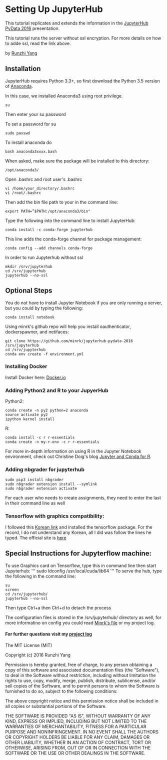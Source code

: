 # Setting Up JupyterHub
This tutorial replicates and extends the information in the [JupyterHub PyData 2016](https://github.com/minrk/jupyterhub-pydata-2016/blob/master/JupyterHub.pdf) presentation.

This tutorial runs the server without ssl encryption. For more details on how to adde ssl, read the link above.

by [Runzhi Yang](https://github.com/RunZGit)

## Installation
JupyterHub requires Python 3.3+, so first download the Python 3.5 version of [Anaconda](https://www.continuum.io/downloads).

In this case, we installed Anaconda3 using root privilege.
```
su
```
Then enter your su password

To set a password for su
```
sudo passwd
```
To install anaconda do
```
bash anaconda3xxxx.bash
```
When asked, make sure the package will be installed to this directory:
```
/opt/anaconda3/
```
Open .bashrc and root user's .bashrc 
```{r, engine='bash', count_lines}
vi /home/your_directory/.bashrc
vi /root/.bashrc
```
Then add the bin file path to your in the command line:
```
export PATH=”$PATH:/opt/anaconda3/bin"
```
Type the following into the command line to install JupyterHub:
```
conda install -c conda-forge jupyterhub
```
This line adds the conda-forge channel for package management:
```
conda config --add channels conda-forge
```
In order to run Jupyterhub without ssl
```
mkdir /srv/jupyterhub
cd /srv/jupyterhub
jupyterhub --no-ssl
```
## Optional Steps
You do not have to install Jupyter Notebook if you are only running a server, but you could by typing the following:
```
conda install notebook
```
Using minrk's github repo will help you install oauthenticator, dockerspawner, and netifaces:
```
git clone https://github.com/minrk/jupyterhub-pydata-2016 /srv/jupyterhub
cd /srv/jupyterhub
conda env create -f environment.yml
```
### Installing Docker
Install Docker here: [Docker.io](https://docs.docker.com/engine/installation/linux/ubuntulinux/)

### Adding Python2 and R to your JupyerHub
Python2:
```
conda create -n py2 python=2 anaconda
source activate py2
ipython kernel install
```
R:
```
conda install -c r r-essentials
conda create -n my-r-env -c r r-essentials
```
For more in-depth information on using R in the Jupyter Notebook environment, check out Christine Doig's blog [Jupyter and Conda for R](https://www.continuum.io/blog/developer/jupyter-and-conda-r).

### Adding nbgrader for jupyterhub
```
sudo pip3 install nbgrader
sudo nbgrader extension install --symlink
sudo nbgrader extension activate
```
 For each user who needs to create assignments, they need to enter the last in their command line as well

### Tensorflow with graphics compatibility:
I followed this [Korean link](https://www.youtube.com/watch?v=zJTvx0hievk) and installed the tensorflow package. For the record, I do not understand any Korean, all I did was follow the lines he typed.
The official site is [here](https://www.tensorflow.org/versions/r0.9/get_started/os_setup.html#optional-install-cuda-gpus-on-linux)


## Special Instructions for Jupyterflow machine:
To use Graphics card on Tensorflow, type this in command line then start Jupyterhub:
'''
sudo ldconfig /usr/local/cuda/lib64
'''
To serve the hub, type the following in the command line:
```
su
screen
cd /srv/jupyterhub/
jupyterhub --no-ssl
```
Then type Ctrl+a then Ctrl+d to detach the process

The configuration files is stored in the /srv/jupyterhub/ directory as well, for more informatino on config you could read [Minrk's file](http://jupyterhub-tutorial.readthedocs.io/en/latest/) or my project log.


#### For further questions visit my [project log](https://docs.google.com/document/d/1wR0LwaukTm4vCZ2h1PrXUHqaQm6_hlxDviIfTff3ugE/edit?usp=sharing)


The MIT License (MIT)

Copyright (c) 2016 Runzhi Yang

Permission is hereby granted, free of charge, to any person obtaining a copy
of this software and associated documentation files (the "Software"), to deal
in the Software without restriction, including without limitation the rights
to use, copy, modify, merge, publish, distribute, sublicense, and/or sell
copies of the Software, and to permit persons to whom the Software is
furnished to do so, subject to the following conditions:

The above copyright notice and this permission notice shall be included in all
copies or substantial portions of the Software.

THE SOFTWARE IS PROVIDED "AS IS", WITHOUT WARRANTY OF ANY KIND, EXPRESS OR
IMPLIED, INCLUDING BUT NOT LIMITED TO THE WARRANTIES OF MERCHANTABILITY,
FITNESS FOR A PARTICULAR PURPOSE AND NONINFRINGEMENT. IN NO EVENT SHALL THE
AUTHORS OR COPYRIGHT HOLDERS BE LIABLE FOR ANY CLAIM, DAMAGES OR OTHER
LIABILITY, WHETHER IN AN ACTION OF CONTRACT, TORT OR OTHERWISE, ARISING FROM,
OUT OF OR IN CONNECTION WITH THE SOFTWARE OR THE USE OR OTHER DEALINGS IN THE
SOFTWARE.
